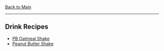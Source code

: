 [Back to Main](/README.md)

---
## Drink Recipes

- [PB Oatmeal Shake](/10%20Food/PB%20Oatmeal%20Shake.md)
- [Peanut Butter Shake](10%20Food/Peanut%20Butter%20Shake.md)